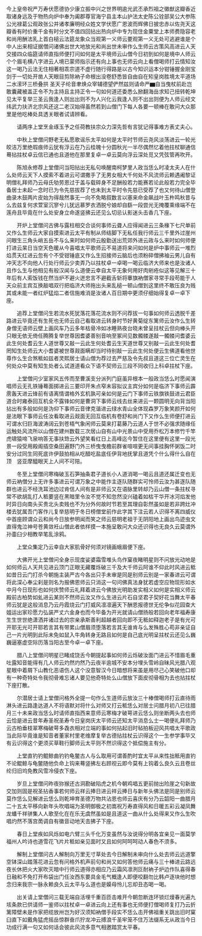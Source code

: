 <!-- { "loadSidebar": true } -->
今上皇帝祝严万寿伏愿德协少康立振中兴之世界明逾光武丕承烈祖之徽猷这瓣香近取诸身远及于物热向炉中奉为阖郡尊官海宁县主本山护法太史陈公铨部吴公大参陈公光禄葛公观政张公并诸孝廉明经众姓文学伏愿广恩波而辉佛日披忠赤以佐尧天这瓣香有时价重千金有时分文不值四回拈出热向炉中专为现住金粟堂上本师费隐容老和尚用酬法乳上首白槌云法筵龙象众当观第一义师云要观第一义无处可逃避谁是个中人出来相证据僧问诸佛出世大地放光和尚出世未审作么生师云古策风高进云人天交接四众临筵请师直指师便打问如何是太平境师云山僧今日初到如何是境中人师云个个眉毛横八字进云人境已蒙师指示还有向上事也无师云向上看僧喝师打云情知汝这一喝乃云法无住相著相乖宗道不虚行随行得路是以古今知识运本分钳锤握金刚宝剑于一切处开凿人天眼目剪除衲子命根出没卷舒悉皆自由自在矧皇岗胜境太平道场二水潆环三桥叠拱
圣天子纶音聿焕众宰辅德望俨然兹则请命严▆自当曳杖前赴岂敢囊藏被盖正令不为主持且主持正令一句如何道还委悉么掀翻海岳求知己扭转乾坤见太平复举三圣云我逢人则出出则不为人兴化云我逢人则不出出则便为人师云经文纬武力扶济北宗风还这二老汉始得虽然若到山僧门下每人各要一顿棒在敢问大众那里是他吃棒处具透关眼者试请辨看。

　　请两序上堂烹金琢玉予之任荷教扶宗众力深先哲有言犹记得事难方表丈夫心。

　　中秋上堂僧问野老无私愿歌谣乐太平如何是太平时节师云尧风淡荡进云一轮光皎洁万里绝瑕痕师云犹有浮云在乃云桂魄十分圆秋光一半尽偶然忆着他拄杖聊通信蓦拈拄杖卓云信已通也且道他在那里复卓一卓云莫向浮云深处觅又凭弦管再吹开。

　　陈旭永修荐上堂僧问当阳拈出无私句唤醒南柯梦里人政当恁么时凌太夫人在什么处师云天下人摸索不着进云可谓撒手了无男女相大千何处不风流师云赖遇阇黎证明僧礼拜师乃云母氏劬劳恩过于盖与载碎身不足酬般若力能赛若论此般若力完全毕备居士未起一念时已为令先慈拔荐了也未到太平时令先慈已受荐了也又何待山僧登曲录木鼓两片皮始为得哉然事无一向不免略叙数言以塞来命金飙战叶玉杵鸣秋昔与么去兹复何求萱室沉寥兮儿犹远慕罗衣洒脱兮娘却自繇一段尝光无掩覆乘缘端不在莲舟且毕竟在什么处安身立命遂竖拂云还见么切忌认影迷头击香几下座。

　　开炉上堂僧问古佛与露柱相交合谈何事师云聋人应得闻进云三条椽下七尺单前又作么生师云大家自摸索进云太平有制从师结脚下无私任我行师云三千里外过崖州问眼生三角头峭五岳不与么来时如何师云殷勤送出荒郊外进云政与么来时如何师便打进云杲日当空天色暖从今喜唱太平歌师云不易道将来问如何是炉中事师云一堆烈焰贯天红进云忽有个不受钳锤底又作么生招接师云脑后也须粉碎僧拂袖云男儿自有冲天志不向他人行处行师云少卖弄乃以拄杖卓一卓喝一喝云临济大师来也是汝诸人且作么生与他相见有般汉闻与么道便云幸自太平无象何用好肉剜疮似这等见解三十年后有人索饭钱在然当炉不避火迸忠言不避截舌斩将搴旗衲僧家寻常手段苟能于人天众前主宾互换敲唱双行把临济大师拖出头来乱槌一顿山僧到这里终不敢压良为贱其或未能一者红炉猛焰二者信施难消是汝诸人百日期中更须仔细始得复卓一卓下座。

　　追荐上堂僧问生若流水死犹落花落花流水则不问荐拔一句事如何师云透脱千差路进云毕竟还有生死也无师云自己看取进云转身时节好黄菊绽东篱师云汝作么生转身僧无语师云壁上画风车乃云多年枯骨冷如冰睡熟夜台晓未曾呈拄杖云但向棒头开只眼无依无倚任腾腾复举世尊因耆婆善别音响至冢间见数髑髅遂敲一髑髅问耆婆云此生何处耆云生人道世尊又敲一云此生何处耆云生天道世尊又别敲一云此生何处耆罔知生处师云大小耆婆被世尊觌面瞒却当时待别敲一云此生何处便云生佛道看他世尊作么生合煞秪如兹者灵熙居士请山僧为荐过去严慈及令先叔且道这三位亡灵生在何处众中莫有知生处者么试道道看众下语不契师云三段不同收归上科卓拄杖下座。

　　上堂僧问少室家风五传而至曹溪支分派列门庭虽异根本一般政当恁么时愿闻演唱师云无孔铁锤蓦面掷进云三要印开朱点窄未容拟议主宾分如何是临济下事师云霹雳轰天进云锋前有语离情谓格外玄机孰可亲如何是云门下事师云铁旗铁鼓进云君臣道合时雍泰回互机全不露锋如何是曹洞下事师云线去丝来进云一颗圆明无向背当阳拈出有多般如何是沩仰下事师云音律克谐进云绿水青山全体现森罗万象笑颜开如何是法眼下事师云任汝看取进云觌面无回互临机有卷舒和尚门下又作么生师便打进云可谓水归巨海波涛阔云到苍梧气象闲师云莫来打葛藤乃云道人于世不必强求随缘任运触处风流所以山僧在建州数载三次居山自有山中光景山中受用乔松万本修竹千竿虎啸猿啼飞泉响答无事扶筇云外望笑看红日上高峰迄今暂住在这里便有这里一段光景一段受用殿阁插空桑田遍野门外三桥曳曳檐前群雀喧喧更无间事挂胸怀粥饭二时安分过同生同死底许伊鼓拍相从吃醋吃盐底任伊背地抚掌且道凭个什么得什么自在顶　竖亚摩醯眼天上人间不可陪。

　　冬至上堂僧问寒梅破玉石笋抽条君子道长小人道消喝一喝云且道还属迁变也无师云衲僧分上无许多事进云可谓万象之中能作主逐队随群实可怜师云汝为甚逐队随群也进云不经洗耳池边过肯信人间有是非师云又在语脉里转却乃云山僧一条拄杖寻常不欲胡乱打人秪要竖在黑暗里令汝不觉不知忽然没兴磕着如枯干华开冰河焰发他时异日向南头买贵北头卖贱也不为分外何故时节若至其理自彰然虽如是若非跨灶冲楼去犹属吾门客作儿复举慈明于冬日榜僧堂前作此字其下注云若人识得不离四威仪中首座顾谓众云和尚今日放参明闻而笑之师云慈明老祖于无阴阳地上画出鸟迹虫文直得鬼泣神号苍黄敛衽山僧此者依样摸一本施呈敢问大众还识得也无良久云莫谓外孙齑臼少相教举笔乱涂鸦。

　　上堂众集定乃云幸自大家肌骨好何须对镜画蛾眉便下座。

　　大佛开光上堂僧问全身示现度娑婆霜雪堆头鸟作窠夜睹明星则不问放光动地是如何师云人天共见进云顶门正眼无藏覆烁破三千及大千师云阿谁不仰此时风进云秪如昔日云门打杀今朝施主装严古今各出只手未审是同是别师云别是一家春进云可谓将此深心奉尘刹是则名为报佛恩师云只消这一句问佛真法身犹若虚空应物现形如水中月今日现形也如何庆赞师云礼拜着进云今佛放光明助发实相义如何是实相义师云殿前古柏势如虬进云某则不然师云汝又作么生进云片石自坚君子契好花当舞太平春师云犹是这般消息乃云丹霞烧云门打威风凛凛遍天下酬恩报德世无伦争似花园查大姐运出家珍愿力弘装严丈六金身也而今毕备为开光就请山僧扬般若回向老年福寿康生生世世绝潇洒并诸过去的宗亲承斯善利超越者回向即不无秪如释迦老子是有光可开耶无光可开耶若言其有带累山僧眉须堕落若言其无谁肯与么发殊胜心苟非亲证自己一片光明到此际未免如鼠入牛角转身无路且如何是自己底光明呈拄杖云还见么巍巍逼塞虚空际历落当阳古至今卓一卓下座。

　　腊八上堂僧问明星已睹成饶舌今朝提起事如何师云烁破汝面门进云不惜眉毛重吐露知音能得有几人师云灼然灼然乃云夜半逾城不安本分埋头雪岭自昧风光腊八观星眼中着屑下山教化恶语伤人这个没意智汉今日暗想将来虽是用尽己心笑破他口却有一种奇特处令我彻骨难忘诸人要见他奇特处么山僧放下面皮彻骨相为去也拈拄杖下座打散。

　　尔潜居士请上堂僧问格外全提一句作么生道师云放汝三十棒僧喝师打云直待雨淋头进云路逢达道人不将语默对将什么对师又打云秪恁么对居士问腊月初八已往腊月三十未来政当恁么时请师直指西来意师云寒梅才破萼进云恁么则坐断两头去也师云恰是进云昔年寿圣祝圣寿今日皇岗庆太平师云还知太平消息么士一喝便礼拜师乃云古柏垂枝翠寒梅破萼多毳衣相对立端的事如何拈起旧时毡拍板迎风共唱太平歌政当此际毕竟谁是知音者董家村里老维摩复举古德拈拄杖云识得这个一生参学事毕又有云识得这个更须买草鞋行脚师云太平则不然识得这个抵偿施主有分。

　　上堂直钓钓鲲鲸曲钓钓龟鳖古人与么取用可谓善酌时宜太平从来性拙秪用直钓不论鲲鲸与龟鳖随他负命上钩来蓦竖拂左右顾视云即今莫有上钩着么良久云且卷丝纶归旧坞免教风雪冷侵衣下座。

　　岁旦上堂僧问昨夜狝猴还古洞勘破陷虎之机今朝鸡唱五更前抛出险崖之句新故交加则固是祝圣拈香事若何师云祥云捧日进云祥云捧日与新年头佛法是同是别师云莫作恁么见解进云恁么则乾坤育圣德万物共沾恩也师云喜庆有分乃云韶阳一曲腊月二十五太平移向新年头吹唱端为圣明御极之初嵩祝万寿直得风和日暖五彩云凝凤舞龙蟠千祥骈集人人歌至化在在乐无虞然虽如是且道这一曲从什么处得来又作么生吹唱灼然不落宫啇调自有徽音动地天击拂子下座。

　　春日上堂疾如风烁如电六臂三头千化万变虽然与汝说得分明各宜亲见一面莫学福州人吟诗也道雪花飞片片秪如亲见面时又且如何阿呵呵动人春色不须多。

　　解制上堂僧问古人解制向万里无寸草处去今日解制未审向什么处去师云远道擎空钵深山踏落花进云忽有问格外机声前句和尚又如何答他师云痛与三十棒进云路远夜长休把火大家吹灭暗中行师云道得亦相应乃云霜风凛洌叵耐衲子炉边作队喜得春日融和不免打开布袋出门任汝西东要具金毛气概逢人即便咬翻勿比韩卢逐块他时想念归来我宗一脉永赖良久云太平与么道也是嫫母怜儿忘却丑态喝一喝。

　　出关请上堂僧问三载无端自活埋千重百匝击难开今朝忽断连环锁烂熳春光遍九垓条款已供请师一鉴师以拄杖卓一卓进云向上还有事也无师便打僧喝师复打乃云折篱障壁未是作家把缆放卅岂为好汉须知衲僧手段实不恁么击开佛祖重关跳出旧时窠臼直下如戴角猛虎摇岳惊群奋爪狞龙冲云搏浪千圣牢笼不住万法缀系无从政当今日功成行满一句又如何话会彼此风流多意气相邀踏赏太平春。

